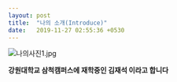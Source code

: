 ```yaml
---
layout: post
title:  "나의 소개(Introduce)"
date:   2019-11-27 02:55:36 +0530
---
```


![나의사진1.jpg](C:\Users\김재석\Desktop\나의사진1.jpg)

**강원대학교 삼척캠퍼스에 재학중인 김재석 이라고 합니다**
